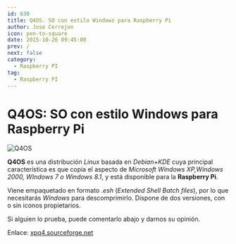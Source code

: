 ```yaml
---
id: 630
title: Q4OS. SO con estilo Windows para Raspberry Pi
author: Jose Cerrejon
icon: pen-to-square
date: 2015-10-26 09:45:00
prev: /
next: false
category:
  - Raspberry PI
tag:
  - Raspberry PI
---
```


# Q4OS: SO con estilo Windows para Raspberry Pi

![Q4OS](/images/2015/10/xpq4.jpg)

**Q4OS** es una distribución *Linux* basada en *Debian+KDE* cuya principal característica es que copia el aspecto de *Microsoft Windows XP,Windows 2000, WIndows 7 o Windows 8.1*, y está disponible para la **Raspberry Pi**.

Viene empaquetado en formato *.esh* (*Extended Shell Batch files*), por lo que necesitarás *Windows* para descomprimirlo. Dispone de dos versiones, con o sin iconos propietarios.

Si alguien lo prueba, puede comentarlo abajo y darnos su opinión.

Enlace: [xpq4.sourceforge.net](http://xpq4.sourceforge.net/)